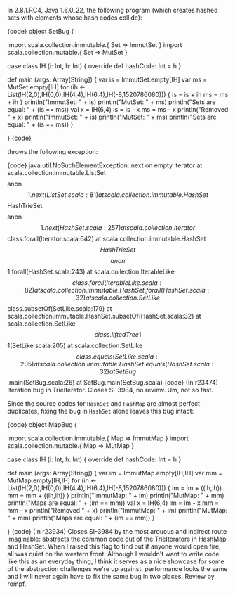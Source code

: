 In 2.8.1.RC4, Java 1.6.0_22, the following program (which creates hashed sets with elements whose hash codes collide):

{code}
object SetBug {

  import scala.collection.immutable.{ Set => ImmutSet }
  import scala.collection.mutable.{ Set => MutSet }

  case class IH (i: Int, h: Int) {
    override def hashCode: Int = h
  }

  def main (args: Array[String]) {
    var is = ImmutSet.empty[IH]
    var ms = MutSet.empty[IH]
    for (ih <- List(IH(2,0),IH(0,0),IH(4,4),IH(6,4),IH(-8,1520786080))) {
      is = is + ih
      ms = ms + ih
    }
    println("ImmutSet: " + is)
    println("MutSet: " + ms)
    println("Sets are equal: " + (is == ms))
    val x = IH(6,4)
    is = is - x
    ms = ms - x
    println("Removed " + x)
    println("ImmutSet: " + is)
    println("MutSet: " + ms)
    println("Sets are equal: " + (is == ms))
  }

}
{code}

throws the following exception:

{code}
java.util.NoSuchElementException: next on empty iterator
        at scala.collection.immutable.ListSet$$$$anon$$1.next(ListSet.scala:81)
        at scala.collection.immutable.HashSet$$HashTrieSet$$$$anon$$1.next(HashSet.scala:257)
        at scala.collection.Iterator$$class.forall(Iterator.scala:642)
        at scala.collection.immutable.HashSet$$HashTrieSet$$$$anon$$1.forall(HashSet.scala:243)
        at scala.collection.IterableLike$$class.forall(IterableLike.scala:82)
        at scala.collection.immutable.HashSet.forall(HashSet.scala:32)
        at scala.collection.SetLike$$class.subsetOf(SetLike.scala:179)
        at scala.collection.immutable.HashSet.subsetOf(HashSet.scala:32)
        at scala.collection.SetLike$$class.liftedTree1$$1(SetLike.scala:205)
        at scala.collection.SetLike$$class.equals(SetLike.scala:205)
        at scala.collection.immutable.HashSet.equals(HashSet.scala:32)
        at SetBug$$.main(SetBug.scala:26)
        at SetBug.main(SetBug.scala)
{code}
(In r23474) Iteration bug in TrieIterator.  Closes SI-3984, no review.
Um, not so fast.

Since the source codes for `HashSet` and `HashMap` are almost perfect duplicates, fixing the bug in `HashSet` alone leaves this bug intact:

{code}
object MapBug {

  import scala.collection.immutable.{ Map => ImmutMap }
  import scala.collection.mutable.{ Map => MutMap }

  case class IH (i: Int, h: Int) {
    override def hashCode: Int = h
  }

  def main (args: Array[String]) {
    var im = ImmutMap.empty[IH,IH]
    var mm = MutMap.empty[IH,IH]
    for (ih <- List(IH(2,0),IH(0,0),IH(4,4),IH(6,4),IH(-8,1520786080))) {
      im = im + ((ih,ih))
      mm = mm + ((ih,ih))
    }
    println("ImmutMap: " + im)
    println("MutMap: " + mm)
    println("Maps are equal: " + (im == mm))
    val x = IH(6,4)
    im = im - x
    mm = mm - x
    println("Removed " + x)
    println("ImmutMap: " + im)
    println("MutMap: " + mm)
    println("Maps are equal: " + (im == mm))
  }

}
{code}
(In r23934) Closes SI-3984 by the most arduous and indirect route imaginable:
abstracts the common code out of the TrieIterators in HashMap
and HashSet.  When I raised this flag to find out if anyone would
open fire, all was quiet on the western front.  Although I wouldn't
want to write code like this as an everyday thing, I think it serves
as a nice showcase for some of the abstraction challenges we're up
against: performance looks the same and I will never again have to
fix the same bug in two places.  Review by rompf.
